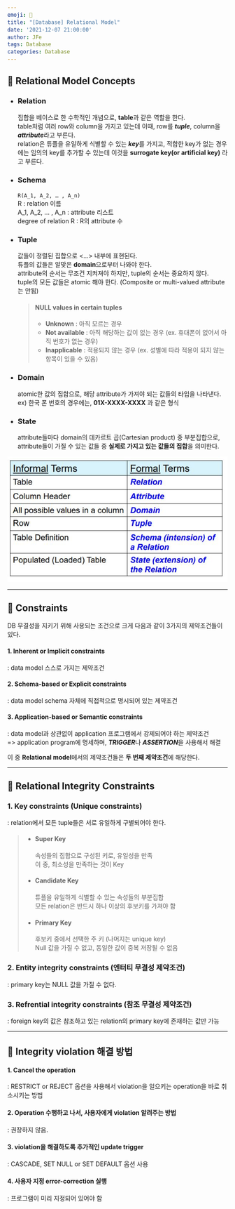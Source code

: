 ```yaml
---
emoji: 🔗
title: "[Database] Relational Model"
date: '2021-12-07 21:00:00'
author: JFe
tags: Database
categories: Database
---
```


## 🔗 Relational Model Concepts

* ### Relation  
  집합을 베이스로 한 수학적인 개념으로, **table**과 같은 역할을 한다.  
  table처럼 여러 row와 column을 가지고 있는데 이때, row를 ***tuple***, column을 ***attribute***라고 부른다.  
  relation은 튜플을 유일하게 식별할 수 있는 ***key***를 가지고, 적합한 key가 없는 경우에는 임의의 key를 추가할 수 있는데 이것을 **surrogate key(or artificial key)** 라고 부른다.  
  
* ### Schema  
  `R(A_1, A_2, … , A_n)`  
  R : relation 이름  
  A_1, A_2, … , A_n : attribute 리스트  
  degree of relation R : R의 attribute 수  
  
* ### Tuple  
  값들이 정렬된 집합으로 <...> 내부에 표현된다.  
  튜플의 값들은 알맞은 **domain**으로부터 나와야 한다.  
  attribute의 순서는 무조건 지켜져야 하지만, tuple의 순서는 중요하지 않다.  
  tuple의 모든 값들은 atomic 해야 한다. (Composite or multi-valued attribute는 안됨)  
  > #### NULL values in certain tuples  
  > - **Unknown** : 아직 모르는 경우  
  > - **Not available** : 아직 해당하는 값이 없는 경우 (ex. 휴대폰이 없어서 아직 번호가 없는 경우)  
  > - **Inapplicable** : 적용되지 않는 경우 (ex. 성별에 따라 적용이 되지 않는 항목이 있을 수 있음)  
  
* ### Domain  
  atomic한 값의 집합으로, 해당 attribute가 가져야 되는 값들의 타입을 나타낸다.  
  ex) 한국 폰 번호의 경우에는, **01X-XXXX-XXXX** 과 같은 형식  
  
* ### State  
  attribute들마다 domain의 데카르트 곱(Cartesian product) 중 부분집합으로,  
  attribute들이 가질 수 있는 값들 중 **실제로 가지고 있는 값들의 집합**을 의미한다.  

![relation-term.jpg](relation-term.jpg)

---

## 🚨 Constraints

DB 무결성을 지키기 위해 사용되는 조건으로 크게 다음과 같이 3가지의 제약조건들이 있다.  
#### 1. Inherent or Implicit constraints  
: data model 스스로 가지는 제약조건  
#### 2. Schema-based or Explicit constraints  
: data model schema 자체에 직접적으로 명시되어 있는 제약조건  
#### 3. Application-based or Semantic constraints  
: data model과 상관없이 application 프로그램에서 강제되어야 하는 제약조건  
=> application program에 명세하며, ***TRIGGER***나 ***ASSERTION***을 사용해서 해결

이 중 **Relational model**에서의 제약조건들은 **두 번째 제약조건**에 해당한다.  

---

## 🚨 Relational Integrity Constraints

### 1. Key constraints (Unique constraints)  
: relation에서 모든 tuple들은 서로 유일하게 구별되어야 한다.  
> * #### Super Key  
>   속성들의 집합으로 구성된 키로, 유일성을 만족  
>   이 중, 최소성을 만족하는 것이 Key  
> * #### Candidate Key  
>   튜플을 유일하게 식별할 수 있는 속성들의 부분집합  
>   모든 relation은 반드시 하나 이상의 후보키를 가져야 함  
> * #### Primary Key  
>   후보키 중에서 선택한 주 키 (나머지는 unique key)  
>   Null 값을 가질 수 없고, 동일한 값이 중복 저장될 수 없음  

### 2. Entity integrity constraints (엔터티 무결성 제약조건)  
: primary key는 NULL 값을 가질 수 없다.  

### 3. Refrential integrity constraints (참조 무결성 제약조건)  
: foreign key의 값은 참조하고 있는 relation의 primary key에 존재하는 값만 가능  

---

## 🧵 Integrity violation 해결 방법  

#### 1. Cancel the operation  
: RESTRICT or REJECT 옵션을 사용해서 violation을 일으키는 operation을 바로 취소시키는 방법  
#### 2. Operation 수행하고 나서, 사용자에게 violation 알려주는 방법  
: 권장하지 않음.  
#### 3. violation을 해결하도록 추가적인 update trigger  
: CASCADE, SET NULL or SET DEFAULT 옵션 사용  
#### 4. 사용자 지정 error-correction 실행  
: 프로그램이 미리 지정되어 있어야 함  
